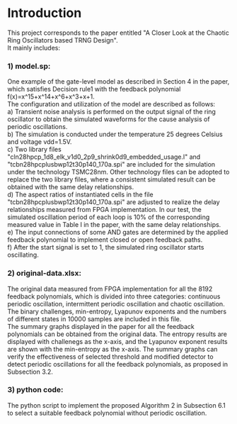 Introduction
===

This project corresponds to the paper entitled "A Closer Look at the Chaotic Ring Oscillators based TRNG Design". <br />
It mainly includes:

### 1) model.sp:
One example of the gate-level model as described in Section 4 in the paper, which satisfies Decision rule1 with the feedback polynomial f(x)=x^15+x^14+x^6+x^3+x+1.<br />
The configuration and utilization of the model are described as follows:<br />
a) Transient noise analysis is performed on the output signal of the ring oscillator to obtain the simulated waveforms for the cause analysis of periodic oscillations.<br />
b) The simulation is conducted under the temperature 25 degrees Celsius and voltage vdd=1.5V.<br />
c) Two library files "cln28hpcp_1d8_elk_v1d0_2p9_shrink0d9_embedded_usage.l" and "tcbn28hpcplusbwp12t30p140_170a.spi" are included for the simulation under the technology TSMC28nm. Other technology files can be adopted to replace the two library files, where a consistent simulated result can be obtained with the same delay relationships.<br />
d) The aspect ratios of instantiated cells in the file "tcbn28hpcplusbwp12t30p140_170a.spi" are adjusted to realize the delay relationships measured from FPGA implementation. In our test, the simulated oscillation period of each loop is 10% of the corresponding measured value in Table I in the paper, with the same delay relationships.<br />
e) The input connections of some AND gates are determined by the applied feedback polynomial to implement closed or open feedback paths.<br />
f) After the start signal is set to 1, the simulated ring oscillator starts oscillating.<br />


### 2) original-data.xlsx:
The original data measured from FPGA implementation for all the 8192 feedback polynomials, which is divided into three categories: continuous periodic oscillation, intermittent periodic oscillation and chaotic oscillation. The binary challenges, min-entropy, Lyapunov exponents and the numbers of different states in 10000 samples are included in this file. <br />
The summary graphs displayed in the paper for all the feedback polynomials can be obtained from the original data. The entropy results are displayed with challenegs as the x-axis, and the Lyapunov exponent results are shown with the min-entropy as the x-axis. The summary graphs can verify the effectiveness of selected threshold and modified detector to detect periodic oscillations for all the feedback polynomials, as proposed in Subsection 3.2.<br />

### 3) python code:
The python script to implement the proposed Algorithm 2 in Subsection 6.1 to select a suitable feedback polynomial without periodic oscillation.


